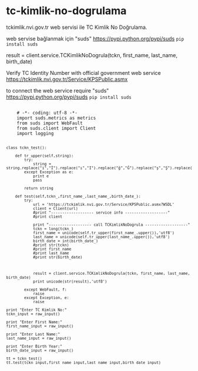# tc-kimlik-no-dogrulama
tckimlik.nvi.gov.tr web servisi ile TC Kimlik No Doğrulama.

web servise bağlanmak için 
"suds" 
<a href="https://pypi.python.org/pypi/suds">https://pypi.python.org/pypi/suds</a>
<code>pip install suds</code>

result = client.service.TCKimlikNoDogrula(tckn, first_name, last_name, birth_date)

Verify TC Identity Number with official government web service https://tckimlik.nvi.gov.tr/Service/KPSPublic.asmx

to connect the web service 
require "suds"
<a href="https://pypi.python.org/pypi/suds">https://pypi.python.org/pypi/suds</a>
<code>pip install suds</code>


<code>
    # -*- coding: utf-8 -*- 
    import suds.metrics as metrics
    from suds import WebFault
    from suds.client import Client
    import logging

    class tckn_test():

        def tr_upper(self,string):
            try:
                string = string.replace("i","İ").replace("ı","I").replace("ğ","Ğ").replace("ş","Ş").replace("ö","Ö").replace("ç","Ç")
            except Exception as e:
                print e
                pass

            return string

        def test(self,tckn_,first_name_,last_name_,birth_date_):
            try:
                url = 'https://tckimlik.nvi.gov.tr/Service/KPSPublic.asmx?WSDL'
                client = Client(url)
                #print "------------------- service info -------------------"
                #print client

                print "------------------- call TCKimlikNoDogrula -------------------"
                tckn = long(tckn_)
                first_name = unicode(self.tr_upper(first_name_.upper()),'utf8')
                last_name = unicode(self.tr_upper(last_name_.upper()),'utf8')
                birth_date = int(birth_date_)
                #print str(tckn)
                #print first_name
                #print last_name
                #print str(birth_date)

                
                
                result = client.service.TCKimlikNoDogrula(tckn, first_name, last_name, birth_date)
                print unicode(str(result),'utf8')

            except WebFault, f:
                raise
            except Exception, e: 
                raise

    print "Enter TC Kimlik No:"
    tckn_input = raw_input()

    print "Enter First Name:"
    first_name_input = raw_input()

    print "Enter Last Name:"
    last_name_input = raw_input()

    print "Enter Birth Year:"
    birth_date_input = raw_input()

    tt = tckn_test()
    tt.test(tckn_input,first_name_input,last_name_input,birth_date_input)
</code>